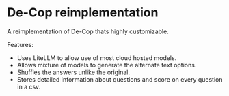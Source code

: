 # De-Cop reimplementation

A reimplementation of De-Cop thats highly customizable.

Features:
-  Uses LiteLLM to allow use of most cloud hosted models.
-  Allows mixture of models to generate the alternate text options.
-  Shuffles the answers unlike the original.
-  Stores detailed information about questions and score on every question in a csv.
